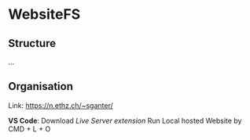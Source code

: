 # WebsiteFS
## Structure
...
## Organisation
Link: https://n.ethz.ch/~sganter/

**VS Code**:
Download *Live Server extension*
Run Local hosted Website by CMD + L + O
